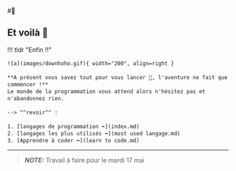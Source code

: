 #🎩
## Et voilà 🎉

!!! tldr "Enfin ‼️"

    ![a](images/downhoho.gif){ width="200", align=right }

    **A présent vous savez tout pour vous lancer 🎊, l'aventure ne fait que commencer !**  
    Le monde de la programmation vous attend alors n'hésitez pas et n'abandonnez rien.
    
    --> ^^revoir^^ :

    1. [langages de programmation ⬅️](index.md) 
    2. [langages les plus utilisés ⬅️](most used langage.md)
    3. [Apprendre à coder ⬅️](learn to code.md)

---
> **_NOTE:_** Travail à faire pour le mardi 17 mai
